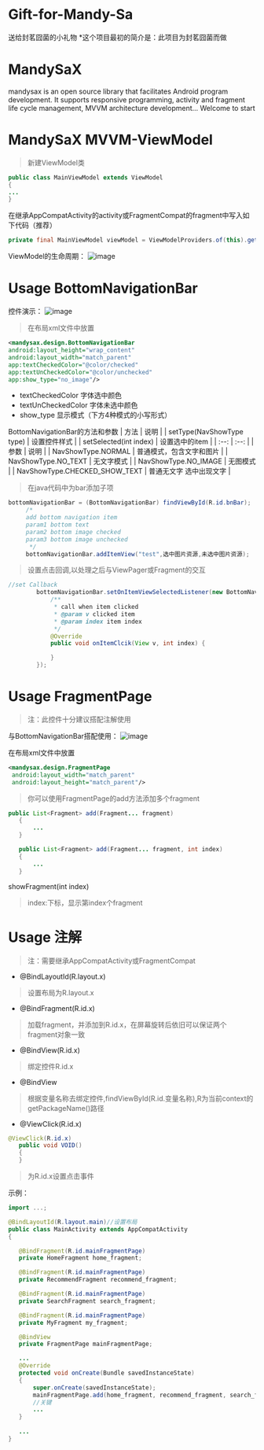 # Gift-for-Mandy-Sa
送给封茗囧菌的小礼物
*这个项目最初的简介是：此项目为封茗囧菌而做

# MandySaX
mandysax is an open source library that facilitates Android program development. It supports responsive programming, activity and fragment life cycle management, MVVM architecture development... Welcome to start

# MandySaX MVVM-ViewModel

>新建ViewModel类
```java
public class MainViewModel extends ViewModel
{
... 
}
```

在继承AppCompatActivity的activity或FragmentCompat的fragment中写入如下代码（推荐）
```java
private final MainViewModel viewModel = ViewModelProviders.of(this).get(MainViewModel.class);
```

ViewModel的生命周期：
![image](http://39.106.7.220/mandysa/ViewModel.jpg)

# Usage BottomNavigationBar

控件演示：
![image](http://39.106.7.220/mandysa/BottomNavigationBar.jpg)

   > 在布局xml文件中放置
   ```xml
   <mandysax.design.BottomNavigationBar
   android:layout_height="wrap_content"
   android:layout_width="match_parent"
   app:textCheckedColor="@color/checked"
   app:textUnCheckedColor="@color/unchecked"
   app:show_type="no_image"/>
   ```
   
   * textCheckedColor 字体选中颜色
   * textUnCheckedColor 字体未选中颜色
   * show_type 显示模式（下方4种模式的小写形式）
   
   BottomNavigationBar的方法和参数
| 方法 | 说明 |
| setType(NavShowType type) | 设置控件样式 |
| setSelected(int index) | 设置选中的item |
| :--: | :--: |
| 参数 | 说明 |
| NavShowType.NORMAL | 普通模式，包含文字和图片 |
| NavShowType.NO_TEXT | 无文字模式 |
| NavShowType.NO_IMAGE | 无图模式 |
| NavShowType.CHECKED_SHOW_TEXT | 普通无文字 选中出现文字 |

   > 在java代码中为bar添加子项
   
   ```java
bottomNavigationBar = (BottomNavigationBar) findViewById(R.id.bnBar);
        /*
        add bottom navigation item
        param1 bottom text
        param2 bottom image checked
        param3 bottom image unchecked
         */
        bottomNavigationBar.addItemView("test",选中图片资源,未选中图片资源);
```

> 设置点击回调,以处理之后与ViewPager或Fragment的交互

```java
//set Callback
        bottomNavigationBar.setOnItemViewSelectedListener(new BottomNavigationBar.OnItemViewSelectedListener() {
            /**
             * call when item clicked
             * @param v clicked item
             * @param index item index
             */
            @Override
            public void onItemClcik(View v, int index) {

            }
        });
```

# Usage FragmentPage
>注：此控件十分建议搭配注解使用

与BottomNavigationBar搭配使用：
![image](http://39.106.7.220/mandysa/FragmentPage.jpg)


在布局xml文件中放置
```xml
<mandysax.design.FragmentPage
 android:layout_width="match_parent"
 android:layout_height="match_parent"/>
 ```
 
 > 你可以使用FragmentPage的add方法添加多个fragment
 ```java
 public List<Fragment> add(Fragment... fragment)
	{
		...
	}

	public List<Fragment> add(Fragment... fragment, int index)
	{
		...
	}

 ```
 showFragment(int index)
 >index:下标，显示第index个fragment
 
 # Usage 注解
 
 >注：需要继承AppCompatActivity或FragmentCompat
 
 * @BindLayoutId(R.layout.x)
 >设置布局为R.layout.x
 * @BindFragment(R.id.x)
 >加载fragment，并添加到R.id.x，在屏幕旋转后依旧可以保证两个fragment对象一致
 * @BindView(R.id.x)
 >绑定控件R.id.x
 * @BindView
 >根据变量名称去绑定控件,findViewById(R.id.变量名称),R为当前context的getPackageName()路径
 * @ViewClick(R.id.x)
 ```java
 @ViewClick(R.id.x)
	public void VOID()
	{
	}
```
>为R.id.x设置点击事件

示例：
 ```java
 import ...;

@BindLayoutId(R.layout.main)//设置布局
public class MainActivity extends AppCompatActivity
{

	@BindFragment(R.id.mainFragmentPage)
	private HomeFragment home_fragment;

	@BindFragment(R.id.mainFragmentPage)
	private RecommendFragment recommend_fragment;

	@BindFragment(R.id.mainFragmentPage)
	private SearchFragment search_fragment;

	@BindFragment(R.id.mainFragmentPage)
	private MyFragment my_fragment;

	@BindView
	private FragmentPage mainFragmentPage;

    ...
	@Override
	protected void onCreate(Bundle savedInstanceState)
	{
		super.onCreate(savedInstanceState);
		mainFragmentPage.add(home_fragment, recommend_fragment, search_fragment, my_fragment);
		//关键
		...
	}
	
	...
}
```


